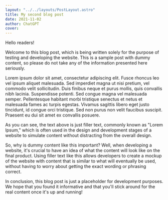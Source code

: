 ```yaml
---
layout: "../../layouts/PostLayout.astro"
title: My second blog post
date: 2021-11-02
author: ChatGPT
cover:
---
```


Hello readers!

Welcome to this blog post, which is being written solely for the purpose of testing and developing the website. This is a sample post with dummy content, so please do not take any of the information presented here seriously.

Lorem ipsum dolor sit amet, consectetur adipiscing elit. Fusce rhoncus leo vel ipsum aliquet malesuada. Sed imperdiet magna ut nisi pretium, vel commodo velit sollicitudin. Duis finibus neque et purus mollis, quis convallis nibh lacinia. Suspendisse potenti. Sed congue magna vel malesuada semper. Pellentesque habitant morbi tristique senectus et netus et malesuada fames ac turpis egestas. Vivamus sagittis libero eget justo tincidunt, id congue orci tristique. Sed non purus non velit faucibus suscipit. Praesent eu dui sit amet ex convallis posuere.

As you can see, the text above is just filler text, commonly known as "Lorem Ipsum," which is often used in the design and development stages of a website to simulate content without distracting from the overall design.

So, why is dummy content like this important? Well, when developing a website, it's crucial to have an idea of what the content will look like on the final product. Using filler text like this allows developers to create a mockup of the website with content that is similar to what will eventually be used, without having to worry about getting the exact wording or phrasing correct.

In conclusion, this blog post is just a placeholder for development purposes. We hope that you found it informative and that you'll stick around for the real content once it's up and running!